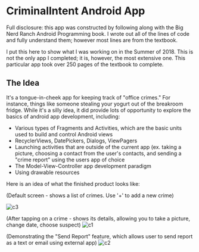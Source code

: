 # CriminalIntent Android App
Full disclosure: this app was constructed by following along with the Big Nerd Ranch Android Programming book. I wrote out all of the lines of code and fully understand them; however most lines are from the textbook. 

I put this here to show what I was working on in the Summer of 2018. This is not the only app I completed; it is, however, the most extensive one. This particular app took over 250 pages of the textbook to complete.

## The Idea
It's a tongue-in-cheek app for keeping track of "office crimes." For instance, things like someone stealing your yogurt out of the breakroom fridge. While it's a silly idea, it did provide lots of opportunity to explore the basics of android app development, including:
* Various types of Fragments and Activities, which are the basic units used to build and control Android views
* RecyclerViews, DatePickers, Dialogs, ViewPagers
* Launching activities that are outside of the current app (ex. taking a picture, choosing a contact from the user's contacts, and sending a "crime report" using the users app of choice
* The Model-View-Controller app development paradigm
* Using drawable resources

Here is an idea of what the finished product looks like:

(Default screen - shows a list of crimes. Use '+' to add a new crime)

![c3](https://user-images.githubusercontent.com/22783091/46450717-5d3b0a80-c758-11e8-8bef-41a6f481f1d8.PNG)

(After tapping on a crime - shows its details, allowing you to take a picture, change date, choose suspect)
![c1](https://user-images.githubusercontent.com/22783091/46450712-59a78380-c758-11e8-8a4a-b2010e0efbb5.PNG)

(Demonstrating the "Send Report" feature, which allows user to send report as a text or email using external app)
![c2](https://user-images.githubusercontent.com/22783091/46450714-5b714700-c758-11e8-9b73-2a5f07afa264.PNG)


